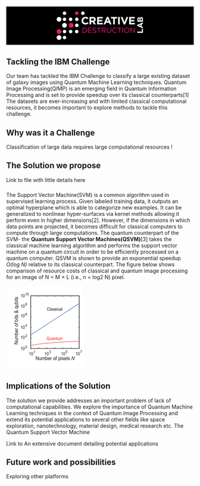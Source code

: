 ![CDL Hackaton](img/CDL_logo.png)

## Tackling the IBM Challenge
Our team has tackled the IBM Challenge to classify a large existing dataset of galaxy images using Quantum Machine Learning techniques. Quantum Image Processing(QIMP) is an emerging field in Quantum Information Processing and is set to provide speedup over its classical counterparts[1] The datasets are ever-increasing and with limited classical computational resources, it becomes important to explore methods to tackle this challenge.



## Why was it a Challenge 
Classification of large data requires large computational resources !





## The Solution we propose
Link to file with little details here
###

The Support Vector Machine(SVM) is a common algorithm used in supervised learning process. Given  labeled training data, it outputs an optimal hyperplane which is able to categorize new examples. It can be generalized to nonlinear hyper-surfaces via kernel methods allowing it perform even in higher dimensions[2]. However, if the dimensions in which data points are projected, it becomes difficult for classical computers to compute through large computations. The quantum counterpart of the SVM- the **Quantum Support Vector Machines(QSVM)**[3] takes the classical machine learning algorithm and performs the support vector machine on a quantum circuit in order to be efficiently processed on a quantum computer. QSVM is shown to provide an exponential speedup *O(log N)* relative to its classical counterpart.
The figure below shows comparison of resource costs of classical and quantum image processing for an image of N = M × L (i.e., n = log2 N) pixel.

![CDL Hackaton](img/qsvm_speedup.png)




## Implications of the Solution
The solution we provide addresses an important problem of lack of computational capabilities. We explore the importance of Quantum Machine Learning techniques in the context of Quantum Image Processing and extend its potential applications to several other fields like space exploration, nanotechnology, material design, medical research etc. 
The Quantum Support Vector Machine

Link to An extensive document detailing potential applications 





## Future work and possibilities 
Exploring other platforms
